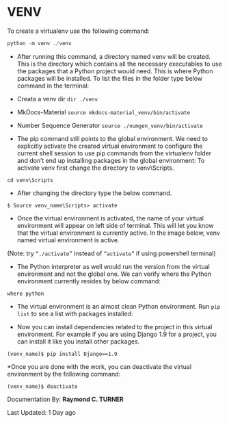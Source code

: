 # VENV

To create a virtualenv use the following command:

```python
python -m venv ./venv
```
* After running this command, a directory named venv will be created. This is the directory which contains all the necessary executables to use the packages that a Python project would need. This is where Python packages will be installed. To list the files in the folder type below command in the terminal:
 
* Creata a venv dir
`dir ./venv`

* MkDocs-Material
`source mkdocs-material_venv/bin/activate`

* Number Sequence Generator
`source ./numgen_venv/bin/activate`

* The pip command still points to the global environment. We need to explicitly activate the created virtual environment to configure the current shell session to use pip commands from the virtualenv folder and don’t end up installing packages in the global environment: To activate venv first change the directory to venv\Scripts.

`cd venv\Scripts`

* After changing the directory type the below command.

`$ Source venv_name\Scripts> activate`

* Once the virtual environment is activated, the name of your virtual environment will appear on left side of terminal. This will let you know that the virtual environment is currently active. In the image below, venv named virtual environment is active. 

(Note: try `“./activate”` instead of `“activate”` if using powershell terminal)


* The Python interpreter as well would run the version from the virtual environment and not the global one. We can verify where the Python environment currently resides by below command:

`where python`

* The virtual environment is an almost clean Python environment. Run `pip list` to see a list with packages installed:

* Now you can install dependencies related to the project in this virtual environment. For example if you are using Django 1.9 for a project, you can install it like you install other packages.

`(venv_name)$ pip install Django==1.9`

*Once you are done with the work, you can deactivate the virtual environment by the following command:

`(venv_name)$ deactivate`


Documentation By: **Raymond C. TURNER**

Last Updated: 1 Day ago
